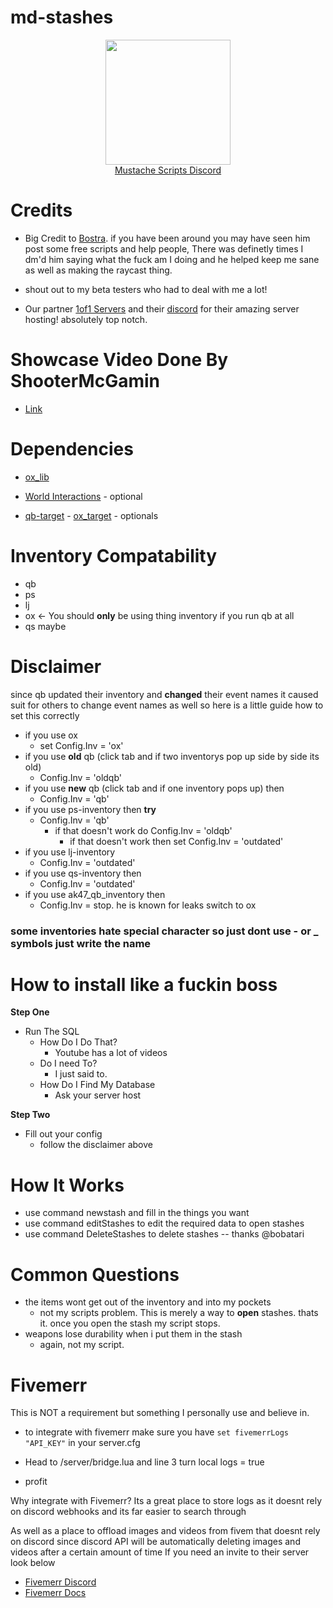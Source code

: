 <h1>md-stashes</h1>
<div align="center">
  <a href="https://discord.gg/sAMzrB4DDx">
    <img src="https://files.fivemerr.com/images/7ae3f8d3-60bc-4ec5-8502-93bb8a807eff.png" width =200px>
  </a><br>
  <a href="https://discord.gg/sAMzrB4DDx">Mustache Scripts Discord</a><br>
</div>

<h1>Credits</h1>

- Big Credit to [Bostra](https://discord.gg/5ncbwMNq). if you have been around you may have seen him post some free scripts and help people, There was definetly times I dm'd him saying what the fuck am I doing and he helped keep me sane as well as making the raycast thing.

- shout out to my beta testers who had to deal with me a lot!

- Our partner [1of1 Servers]( https://1of1servers.com/) and their [discord](https://discord.gg/1of1servers) for their amazing server hosting! absolutely top notch.

<h1>Showcase Video Done By ShooterMcGamin</h1>

- [Link](https://www.youtube.com/watch?v=N0zdbZ3CM9Y)

<h1>Dependencies</h1>

- [ox_lib](https://github.com/overextended/ox_lib/releases)

- [World Interactions](https://github.com/darktrovx/interact) - optional

- [qb-target](https://github.com/qbcore-framework/qb-target)  - [ox_target](https://github.com/overextended/ox_target) - optionals

<h1> Inventory Compatability </h1>

- qb
- ps
- lj
- ox <- You should **only** be using thing inventory if you run qb at all
- qs maybe

<h1> Disclaimer </h1>
since qb updated their inventory and <b>changed</b> their event names it caused suit for others to change event names as well so here is a little guide how to set this correctly

- if you use ox 
  - set Config.Inv = 'ox'
- if you use **old** qb (click tab and if two inventorys pop up side by side its old) 
  - Config.Inv = 'oldqb'
- if you use **new** qb (click tab and if one inventory pops up) then 
  - Config.Inv = 'qb'
- if you use ps-inventory then **try**
  - Config.Inv = 'qb'
    - if that doesn't work do Config.Inv = 'oldqb'
      - if that doesn't work then set Config.Inv = 'outdated'
- if you use lj-inventory 
  - Config.Inv = 'outdated'
- if you use qs-inventory then 
  - Config.Inv = 'outdated'
- if you use ak47_qb_inventory then 
  - Config.Inv = stop. he is known for leaks switch to ox


### some inventories hate special character so just dont use - or _ symbols just write the name

<h1>How to install like a fuckin boss</h1>

<b> Step One </b>

- Run The SQL
  - How Do I Do That?
    - Youtube has a lot of videos
  - Do I need To?
    - I just said to. 
  - How Do I Find My Database
    - Ask your server host

<b> Step Two </b>
  
- Fill out your config
  - follow the disclaimer above

<p> </p>

<h1>How It Works</h1>

- use command newstash and fill in the things you want
- use command editStashes to edit the required data to open stashes
- use command DeleteStashes to delete stashes -- thanks @bobatari

<h1> Common Questions </h1>

- the items wont get out of the inventory and into my pockets
  - not my scripts problem. This is merely a way to **open** stashes. thats it. once you open the stash my script stops. 
- weapons lose durability when i put them in the stash
  - again, not my script.

<h1>Fivemerr</h1>
This is NOT a requirement but something I personally use and believe in.


- to integrate with fivemerr make sure you have  ```set fivemerrLogs "API_KEY"```   in your server.cfg
   
- Head to /server/bridge.lua and line 3 turn local logs = true
  
- profit

Why integrate with Fivemerr? Its a great place to store logs as it doesnt rely on discord webhooks and its far easier to search through

As well as a place to offload images and videos from fivem that doesnt rely on discord since discord API will be automatically deleting images and videos after a certain amount of time If you need an invite to their server look below
- [Fivemerr Discord](https://discord.com/invite/fivemerr)
- [Fivemerr Docs](https://docs.fivemerr.com/)
